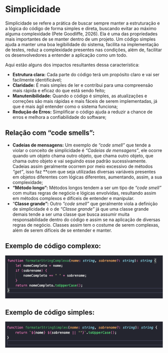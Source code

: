 # Simplicidade

Simplicidade se refere a prática de buscar sempre manter a estruturação e a lógica do código de forma simples e direta, buscando evitar ao máximo alguma complexidade (Pete Goodliffe, 2026). Ela é uma das propríedades mais importantes de se manter dentro de um projeto. Um código simples ajuda a manter uma boa legibilidade do sistema, facilita na implementação de testes, reduz a complexidade presentes nas condições, além de, facilitar os desenvolvedores a entender a aplicação como um todo.

Aqui estão alguns dos impactos resultantes dessa característica:

- **Estrutura clara:** Cada parte do código terá um propósito claro e vai ser facilmente identificável;
- **Claridade:** É mais simples de ler e contribui para uma compreensão mais rápida e eficaz do que está sendo feito;
- **Manutenibilidade:**  Quando o código é simples, as atualizações e correções são mais rápidas e mais fáceis de serem implementadas, já que é mais ágil entender como o sistema funciona;
- **Redução de Erros:** Simplificar o código ajuda a reduzir a chance de erros e melhora a confiabilidade do software;

## Relação com “code smells”:

- **Cadeias de mensagens:** Um exemplo de *“code smell”* que tende a violar o conceito de simplicidade é *“Cadeias de mensagens”*, ele ocorre quando um objeto chama outro objeto, que chama outro objeto, que chama outro objeto e vai seguindo esse padrão sucessivamente. Cadeias assim geralmente ocorrem por meio excessivo de métodos *“get”*, isso faz **com que seja utilizadas diversas variáveis presentes em objetos diferentes com lógicas diferentes, aumentando, assim,  a sua complexidade;
- **“Método longo”:** Métodos longos tendem a ser um tipo de *“code smell”* com muitas regras de negócio e lógicas envolvidas, resultando assim em métodos complexos e difíceis de entender e manipular.
- “**Classe grande”:** Outro *“code smell”*  que geralmente viola a definição de simplicidade é o de *“Classe grande”* já que uma classe grande demais tende a ser uma classe que busca assumir muita responsabilidade dentro do código e assim se na aplicação de diversas regras de negócio. Classes assim tem o costume de serem complexas, além de serem difíceis de se entender e manter.

## Exemplo de código complexo:

![Simplicidade complexo](../images/Simplicidade/simplicidade_complexo.png)

## Exemplo de código simples:

![Simplicidade simples](../images/Simplicidade/simplicidade_simples.png)
